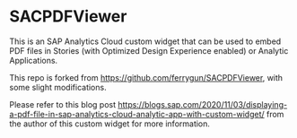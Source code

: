 # SACPDFViewer

This is an SAP Analytics Cloud custom widget that can be used to embed PDF files in Stories (with Optimized Design Experience enabled) or Analytic Applications.

This repo is forked from https://github.com/ferrygun/SACPDFViewer, with some slight modifications. 

Please refer to this blog post https://blogs.sap.com/2020/11/03/displaying-a-pdf-file-in-sap-analytics-cloud-analytic-app-with-custom-widget/ from the author of this custom widget for more information. 
